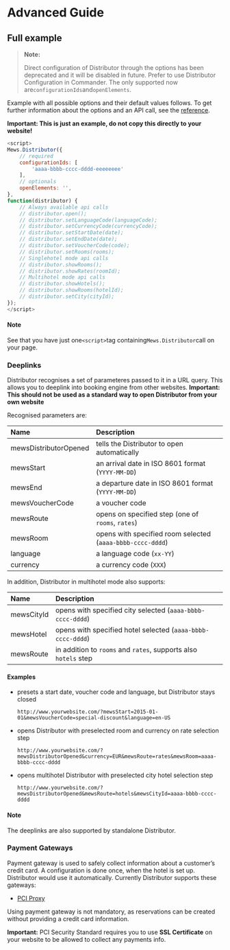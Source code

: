 # Advanced Guide

## Full example

> **Note:**
>
> Direct configuration of Distributor through the options has been deprecated and it will be disabled in future. Prefer to use Distributor Configuration in Commander. The only supported now are`configurationIds`and`openElements`.

Example with all possible options and their default values follows. To get further information about the options and an API call, see the [reference](reference.md).

**Important: This is just an example, do not copy this directly to your website!**

```javascript
<script>
Mews.Distributor({
    // required
    configurationIds: [
        'aaaa-bbbb-cccc-dddd-eeeeeeee'
    ],
    // optionals
    openElements: '',
},
function(distributor) {
    // Always available api calls
    // distributor.open();
    // distributor.setLanguageCode(languageCode);
    // distributor.setCurrencyCode(currencyCode);
    // distributor.setStartDate(date);
    // distributor.setEndDate(date);
    // distributor.setVoucherCode(code);
    // distributor.setRooms(rooms);
    // Singlehotel mode api calls
    // distributor.showRooms();
    // distributor.showRates(roomId);
    // Multihotel mode api calls
    // distributor.showHotels();
    // distributor.showRooms(hotelId);
    // distributor.setCity(cityId);
});
</script>
```

#### Note  <a id="note-1"></a>

See that you have just one`<script>`tag containing`Mews.Distributor`call on your page.

### Deeplinks  <a id="deeplinks"></a>

Distributor recognises a set of parameteres passed to it in a URL query. This allows you to deeplink into booking engine from other websites. **Important: This should not be used as a standard way to open Distributor from your own website**

Recognised parameters are:

| Name | Description |
| :--- | :--- |
| mewsDistributorOpened | tells the Distributor to open automatically |
| mewsStart | an arrival date in ISO 8601 format \(`YYYY-MM-DD`\) |
| mewsEnd | a departure date in ISO 8601 format \(`YYYY-MM-DD`\) |
| mewsVoucherCode | a voucher code |
| mewsRoute | opens on specified step \(one of `rooms`, `rates`\) |
| mewsRoom | opens with specified room selected \(`aaaa-bbbb-cccc-dddd`\) |
| language | a language code \(`xx-YY`\) |
| currency | a currency code \(`XXX`\) |

In addition, Distributor in multihotel mode also supports:

| Name | Description |
| :--- | :--- |
| mewsCityId | opens with specified city selected \(`aaaa-bbbb-cccc-dddd`\) |
| mewsHotel | opens with specified hotel selected \(`aaaa-bbbb-cccc-dddd`\) |
| mewsRoute | in addition to `rooms` and `rates`, supports also `hotels` step |

#### Examples  <a id="examples"></a>

* presets a start date, voucher code and language, but Distributor stays closed

  ```text
  http://www.yourwebsite.com/?mewsStart=2015-01-01&mewsVoucherCode=special-discount&language=en-US
  ```

* opens Distributor with preselected room and currency on rate selection step

  ```text
  http://www.yourwebsite.com/?mewsDistributorOpened&currency=EUR&mewsRoute=rates&mewsRoom=aaaa-bbbb-cccc-dddd
  ```

* opens multihotel Distributor with preselected city hotel selection step

  ```text
  http://www.yourwebsite.com/?mewsDistributorOpened&mewsRoute=hotels&mewsCityId=aaaa-bbbb-cccc-dddd
  ```

#### Note  <a id="note-2"></a>

The deeplinks are also supported by standalone Distributor.

### Payment Gateways  <a id="payment-gateways"></a>

Payment gateway is used to safely collect information about a customer’s credit card. A configuration is done once, when the hotel is set up. Distributor would use it automatically. Currently Distributor supports these gateways:

* [PCI Proxy](https://www.pci-proxy.com)

Using payment gateway is not mandatory, as reservations can be created without providing a credit card information.

**Important:** PCI Security Standard requires you to use **SSL Certificate** on your website to be allowed to collect any payments info.

